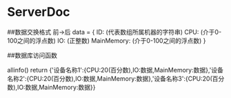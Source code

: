 ServerDoc
=============

##数据交换格式
前->后
data = {
	ID: (代表数组所属机器的字符串)
	CPU: (介于0-100之间的浮点数)
	IO: (正整数)
	MainMemory: (介于0-100之间的浮点数)
}


##数据库访问函数

allinfo() return  {'设备名称1':{CPU:20(百分数),IO:数据,MainMemory:数据},'设备名称2':{CPU:20(百分数),IO:数据,MainMemory:数据},'设备名称3':{CPU:20(百分数),IO:数据,MainMemory:数据}}

